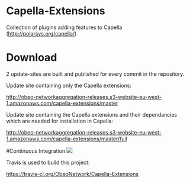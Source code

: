 # Capella-Extensions
Collection of plugins adding features to Capella (http://polarsys.org/capella/)


# Download

2 update-sites are built and published for every commit in the repository.

Update site containing only the Capella extensions:

http://obeo-networkaggregation-releases.s3-website-eu-west-1.amazonaws.com/capella-extensions/master

Update site containing the Capella extensions and their dependancies which are needed for installation in Capella:

http://obeo-networkaggregation-releases.s3-website-eu-west-1.amazonaws.com/capella-extensions/master/full

#Continuous Integration ![](https://travis-ci.org/ObeoNetwork/Capella-Extensions.svg?branch=master)

Travis is used to build this project:

https://travis-ci.org/ObeoNetwork/Capella-Extensions
